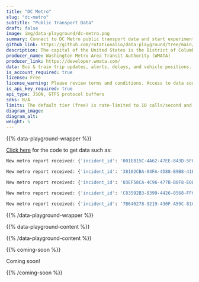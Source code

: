 ```yaml
---
title: "DC Metro"
slug: "dc-metro"
subtitle: "Public Transport Data"
draft: false
image: img/data-playground/dc-metro.png
summary: Connect to DC Metro public transport data and start experimenting with scheduling models and apps.
github_link: https://github.com/rotationalio/data-playground/tree/main/wmata
description: The capital of the United States is the District of Columbia, also known as Washington, DC. Over 20 million people travel to DC every year, and it has an extensive subway system that locals call "Metro". The Metro gets a lot of traffic, including from locals, but also from large numbers of tourists from around the world. Transportation data often displays very interesting temporal patterns that are impossible to capture without a time series dataset. Think that might be useful for something you're researching? The District of Columbia's transportation authority (WMATA) provides public transportation data such as real-time bus and rail predictions. Use Ensign with this data source to extrapolate a time series dataset to detect seasonal and other patterns.
producer_name: Washington Metro Area Transit Authority (WMATA)
producer_link: https://developer.wmata.com/
data: Bus & train trip updates, alerts, delays, and vehicle positions.
is_account_required: true
license: Free
license_warning: Please review terms and conditions. Access to data sources can change.
is_api_key_required: true
api_type: JSON, GTFS protocol buffers
sdks: N/A
limits: The default tier (free) is rate-limited to 10 calls/second and 50,000 calls per day.
diagram_image:
diagram_alt:
weight: 5
---
```

{{% data-playground-wrapper %}}

<a href="https://github.com/rotationalio/data-playground/tree/main/wmata" class="text-[#1D65A6] font-bold underline">Click here</a> for the code to get data such as:
```bash
New metro report received: {'incident_id': '001E815C-4A62-47EE-843D-5F0B788C799C', 'incident_type': 'Alert', 'routes_affected': ['P12'], 'description': 'Due to an accident at Addison Rd Station, buses may experience delays.', 'date_updated': '2023-07-03T13:43:14'}

New metro report received: {'incident_id': '38102CBA-04FA-4D88-B9B8-41E9D2549C73', 'incident_type': 'Alert', 'routes_affected': ['32'], 'description': 'Due to an accident on Pennsylvania Ave SE at 6th St, buses may experience delays.', 'date_updated': '2023-07-03T13:20:19'}

New metro report received: {'incident_id': '03EF58CA-4C96-477B-B0F8-E0B5EA2179D5', 'incident_type': 'Alert', 'routes_affected': ['32', '33', '36'], 'description': 'Buses are detouring, due to the DC 4th of July Celebration. More info at \nhttps://buseta.wmata.com', 'date_updated': '2023-07-03T06:15:34'}

New metro report received: {'incident_id': 'C83592B3-8399-4426-8568-FFCA1E5B3D9D', 'incident_type': 'Alert', 'routes_affected': ['W4'], 'description': 'Due to a mechanical issue at Anacostia Station on the W4 route, buses may experience delays.', 'date_updated': '2023-07-03T13:07:18'}

New metro report received: {'incident_id': '7B640278-9219-430F-A59C-81C5F7BDE5EA', 'incident_type': 'Alert', 'routes_affected': ['F4'], 'description': 'Due to a mechanical issue on Riggs Rd at East West Hwy on the F4 Route, buses are experiencing delays.', 'date_updated': '2023-07-03T12:18:34'}
```

{{% /data-playground-wrapper %}}

{{% data-playground-content %}}

<!-- Add content for data playground here, including a table for data products if available -->

{{% /data-playground-content %}}

{{% coming-soon %}}

Coming soon!

{{% /coming-soon %}}